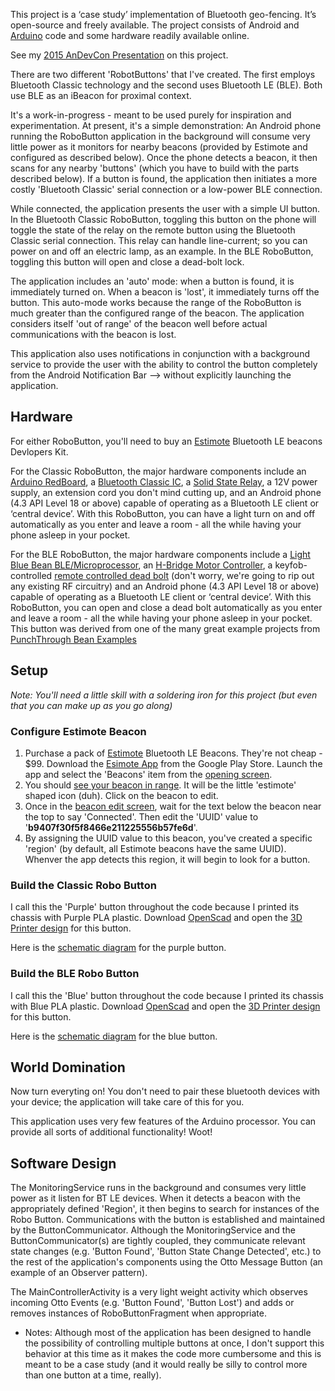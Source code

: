 This project is a ‘case study’ implementation of Bluetooth geo-fencing.  It’s open-source and freely available.  The project consists of Android and [Arduino](http://en.wikipedia.org/wiki/Arduino) code and some hardware readily available online.

See my [2015 AnDevCon Presentation](https://drive.google.com/file/d/0BxujY_Gv8MOgTkFzZHJQTnQwcGM/view?usp=sharing) on this project.

There are two different 'RobotButtons' that I've created.  The first employs Bluetooth Classic technology and the second uses Bluetooth LE (BLE).  Both use BLE as an iBeacon for proximal context.

It's a work-in-progress - meant to be used purely for inspiration and experimentation.  At present, it's a simple demonstration:  An Android phone running the RoboButton application in the background will consume very little power as it monitors for nearby beacons (provided by Estimote and configured as described below).
Once the phone detects a beacon, it then scans for any nearby 'buttons' (which you have to build with the parts described below).  If a button is found, the application then initiates a more costly 'Bluetooth Classic' serial connection or a low-power BLE connection.

While connected, the application presents the user with a simple UI button.  In the Bluetooth Classic RoboButton, toggling this button on the phone will toggle the state of the relay on the remote button using the Bluetooth Classic serial connection.  This relay can handle line-current; so you can power on and off an electric lamp, as an example.  In the BLE RoboButton, toggling this button will open and close a dead-bolt lock.

The application includes an 'auto' mode:  when a button is found, it is immediately turned on.  When a beacon is 'lost', it immediately turns off the button.  This auto-mode works because the range of the RoboButton is much greater than the configured range of the beacon.  The application considers itself 'out of range' of the beacon well before actual communications with the beacon is lost.

This application also uses notifications in conjunction with a background service to provide the user with the ability to control the button completely from the Android Notification Bar --> without explicitly launching the application.

## Hardware

For either RoboButton, you'll need to buy an [Estimote](http://estimote.com/) Bluetooth LE beacons Devlopers Kit.

For the Classic RoboButton, the major hardware components include an [Arduino RedBoard](https://www.sparkfun.com/products/12757), a [Bluetooth Classic IC](https://www.sparkfun.com/products/12576), a [Solid State Relay](https://www.sparkfun.com/products/10684), a 12V power supply, an extension cord you don't mind cutting up, and an Android phone (4.3 API Level 18 or above) capable of operating as a Bluetooth LE client or ‘central device’.  With this RoboButton, you can have a light turn on and off automatically as you enter and leave a room - all the while having your phone asleep in your pocket.

For the BLE RoboButton, the major hardware components include a [Light Blue Bean BLE/Microprocessor](http://punchthrough.myshopify.com/products/bean), an [H-Bridge Motor Controller](https://www.sparkfun.com/products/9457), a keyfob-controlled [remote controlled dead bolt](http://www.amazon.com/gp/product/B000FBU2KW/ref=oh_aui_detailpage_o01_s00?ie=UTF8&psc=1) (don't worry, we're going to rip out any existing RF circuitry) and an Android phone (4.3 API Level 18 or above) capable of operating as a Bluetooth LE client or ‘central device’.  With this RoboButton, you can open and close a dead bolt automatically as you enter and leave a room - all the while having your phone asleep in your pocket.  This button was derived from one of the many great example projects from [PunchThrough Bean Examples](https://punchthrough.com/bean/examples/)



## Setup

*Note: You'll need a little skill with a soldering iron for this project (but even that you can make up as you go along)*

### Configure Estimote Beacon

1. Purchase a pack of [Estimote](http://estimote.com/) Bluetooth LE Beacons.  They're not cheap - $99.  Download the [Esimote App](https://play.google.com/store/apps/details?id=com.estimote.apps.main&hl=en) from the Google Play Store.  Launch the app and select the 'Beacons' item from the [opening screen](https://drive.google.com/file/d/0BxujY_Gv8MOgb0kxMlFWdHN6RU0/view?usp=sharing).
2. You should [see your beacon in range](https://drive.google.com/file/d/0BxujY_Gv8MOgVzc4a1dac3diZzg/view?usp=sharing).  It will be the little 'estimote' shaped icon (duh).  Click on the beacon to edit.
3. Once in the [beacon edit screen](https://drive.google.com/file/d/0BxujY_Gv8MOgOHotMTU0NVB4U0E/view?usp=sharing), wait for the text below the beacon near the top to say 'Connected'.  Then edit the 'UUID' value to '**b9407f30f5f8466e211225556b57fe6d**'.
4. By assigning the UUID value to this beacon, you've created a specific 'region' (by default, all Estimote beacons have the same UUID).  Whenver the app detects this region, it will begin to look for a button.

### Build the Classic Robo Button

I call this the 'Purple' button throughout the code because I printed its chassis with Purple PLA plastic.  Download [OpenScad](http://www.openscad.org/) and open the [3D Printer design](media/purpleButtonChassis.scad) for this button.

Here is the [schematic diagram](media/purpleButtonSchematic.pdf) for the purple button.


### Build the BLE Robo Button


I call this the 'Blue' button throughout the code because I printed its chassis with Blue PLA plastic.  Download [OpenScad](http://www.openscad.org/) and open the [3D Printer design](media/blueButtonChassis.scad) for this button.

Here is the [schematic diagram](media/blueButtonSchematic.png) for the blue button.



## World Domination 

Now turn everyting on!  You don't need to pair these bluetooth devices with your device; the application will take care of this for you.

This application uses very few features of the Arduino processor.  You can provide all sorts of additional functionality! Woot!

## Software Design

The MonitoringService runs in the background and consumes very little power as it listen for BT LE devices.  When it detects a beacon with the appropriately defined 'Region', it then begins to search for instances of the Robo Button.  Communications with the button is established and maintained by the ButtonCommunicator.  Although the MonitoringService and the ButtonCommunicator(s) are tightly coupled, they communicate relevant state changes (e.g. 'Button Found', 'Button State Change Detected', etc.) to the rest of the application's components using the Otto Message Button (an example of an Observer pattern).

The MainControllerActivity is a very light weight activity which observes incoming Otto Events (e.g. 'Button Found', 'Button Lost') and adds or removes instances of RoboButtonFragment when appropriate.

* Notes:  Although most of the application has been designed to handle the possibility of controlling multiple buttons at once, I don't support this behavior at this time as it makes the code more cumbersome and this is meant to be a case study (and it would really be silly to control more than one button at a time, really).

